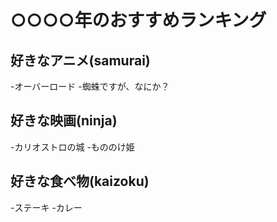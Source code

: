 # ○○○○年のおすすめランキング

## 好きなアニメ(samurai)

-オーバーロード
-蜘蛛ですが、なにか？
 

## 好きな映画(ninja)

-カリオストロの城
-もののけ姫


## 好きな食べ物(kaizoku)

-ステーキ
-カレー

